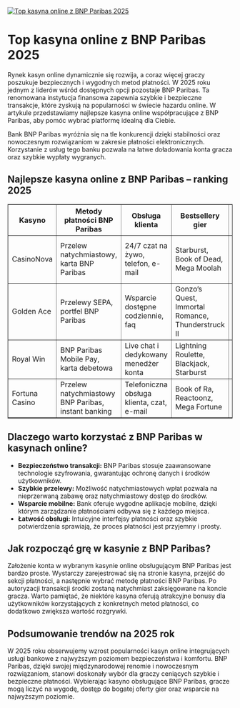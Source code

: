 [![Top kasyna online z BNP Paribas 2025](https://123-caf.pages.dev/gitsignup.png)](https://vrmoo.ru/Bt82HjjY)

<h1>Top kasyna online z BNP Paribas 2025</h1> <p>Rynek kasyn online dynamicznie się rozwija, a coraz więcej graczy poszukuje bezpiecznych i wygodnych metod płatności. W 2025 roku jednym z liderów wśród dostępnych opcji pozostaje BNP Paribas. Ta renomowana instytucja finansowa zapewnia szybkie i bezpieczne transakcje, które zyskują na popularności w świecie hazardu online. W artykule przedstawiamy najlepsze kasyna online współpracujące z BNP Paribas, aby pomóc wybrać platformę idealną dla Ciebie.</p>  <p>Bank BNP Paribas wyróżnia się na tle konkurencji dzięki stabilności oraz nowoczesnym rozwiązaniom w zakresie płatności elektronicznych. Korzystanie z usług tego banku pozwala na łatwe doładowania konta gracza oraz szybkie wypłaty wygranych.</p>  <h2>Najlepsze kasyna online z BNP Paribas – ranking 2025</h2> <table border="1" cellpadding="8" cellspacing="0" style="border-collapse: collapse; width: 100%;">   <thead>     <tr>       <th>Kasyno</th>       <th>Metody płatności BNP Paribas</th>       <th>Obsługa klienta</th>       <th>Bestsellery gier</th>       <th>Bonus powitalny</th>     </tr>   </thead>   <tbody>     <tr>       <td>CasinoNova</td>       <td>Przelew natychmiastowy, karta BNP Paribas</td>       <td>24/7 czat na żywo, telefon, e-mail</td>       <td>Starburst, Book of Dead, Mega Moolah</td>       <td>100% do 4000 PLN + 100 spinów</td>     </tr>     <tr>       <td>Golden Ace</td>       <td>Przelewy SEPA, portfel BNP Paribas</td>       <td>Wsparcie dostępne codziennie, faq</td>       <td>Gonzo’s Quest, Immortal Romance, Thunderstruck II</td>       <td>Do 3000 PLN + 50 spinów</td>     </tr>     <tr>       <td>Royal Win</td>       <td>BNP Paribas Mobile Pay, karta debetowa</td>       <td>Live chat i dedykowany menedżer konta</td>       <td>Lightning Roulette, Blackjack, Starburst</td>       <td>120% do 5000 PLN</td>     </tr>     <tr>       <td>Fortuna Casino</td>       <td>Przelew natychmiastowy BNP Paribas, instant banking</td>       <td>Telefoniczna obsługa klienta, czat, e-mail</td>       <td>Book of Ra, Reactoonz, Mega Fortune</td>       <td>150% do 3500 PLN + 75 spinów</td>     </tr>   </tbody> </table>  <h2>Dlaczego warto korzystać z BNP Paribas w kasynach online?</h2> <ul>   <li><strong>Bezpieczeństwo transakcji:</strong> BNP Paribas stosuje zaawansowane technologie szyfrowania, gwarantując ochronę danych i środków użytkowników.</li>   <li><strong>Szybkie przelewy:</strong> Możliwość natychmiastowych wpłat pozwala na nieprzerwaną zabawę oraz natychmiastowy dostęp do środków.</li>   <li><strong>Wsparcie mobilne:</strong> Bank oferuje wygodne aplikacje mobilne, dzięki którym zarządzanie płatnościami odbywa się z każdego miejsca.</li>   <li><strong>Łatwość obsługi:</strong> Intuicyjne interfejsy płatności oraz szybkie potwierdzenia sprawiają, że proces płatności jest przyjemny i prosty.</li> </ul>  <h2>Jak rozpocząć grę w kasynie z BNP Paribas?</h2> <p>Założenie konta w wybranym kasynie online obsługującym BNP Paribas jest bardzo proste. Wystarczy zarejestrować się na stronie kasyna, przejść do sekcji płatności, a następnie wybrać metodę płatności BNP Paribas. Po autoryzacji transakcji środki zostaną natychmiast zaksięgowane na koncie gracza. Warto pamiętać, że niektóre kasyna oferują atrakcyjne bonusy dla użytkowników korzystających z konkretnych metod płatności, co dodatkowo zwiększa wartość rozgrywki.</p>  <h2>Podsumowanie trendów na 2025 rok</h2> <p>W 2025 roku obserwujemy wzrost popularności kasyn online integrujących usługi bankowe z najwyższym poziomem bezpieczeństwa i komfortu. BNP Paribas, dzięki swojej międzynarodowej renomie i nowoczesnym rozwiązaniom, stanowi doskonały wybór dla graczy ceniących szybkie i bezpieczne płatności. Wybierając kasyno obsługujące BNP Paribas, gracze mogą liczyć na wygodę, dostęp do bogatej oferty gier oraz wsparcie na najwyższym poziomie.</p>